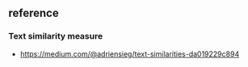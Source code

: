 





## reference

### Text similarity measure

- https://medium.com/@adriensieg/text-similarities-da019229c894